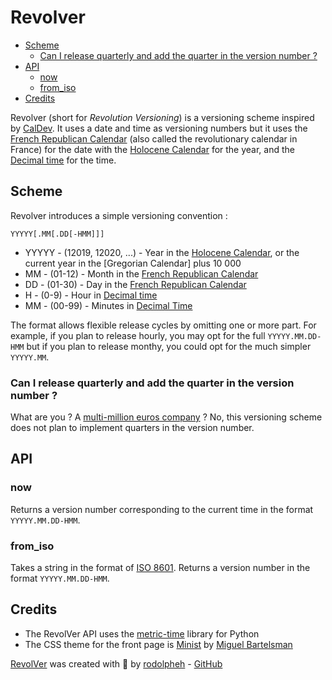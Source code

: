# Revolver

- [Scheme](#scheme)
  - [Can I release quarterly and add the quarter in the version number ?](#can-i-release-quarterly-and-add-the-quarter-in-the-version-number)
- [API](#api)
  - [now](#now)
  - [from_iso](#fromiso)
- [Credits](#credits)

Revolver (short for *Revolution Versioning*) is a versioning scheme inspired by [CalDev]. It uses a date and time as versioning numbers but it uses the [French Republican Calendar] (also called the revolutionary calendar in France) for the date with the [Holocene Calendar] for the year, and the [Decimal time] for the time.

## Scheme

Revolver introduces a simple versioning convention :

```
YYYYY[.MM[.DD[-HMM]]]
```

* YYYYY - (12019, 12020, ...) - Year in the [Holocene Calendar], or the current year in the [Gregorian Calendar] plus 10 000
* MM - (01-12) - Month in the [French Republican Calendar]
* DD - (01-30) - Day in the [French Republican Calendar]
* H - (0-9) - Hour in [Decimal time]
* MM - (00-99) - Minutes in [Decimal Time]

The format allows flexible release cycles by omitting one or more part. For example, if you plan to release hourly, you may opt for the full `YYYYY.MM.DD-HMM` but if you plan to release monthy, you could opt for the much simpler `YYYYY.MM`.

### Can I release quarterly and add the quarter in the version number ?

What are you ? A [multi-million euros company] ? No, this versioning scheme does not plan to implement quarters in the version number.

## API

### now

Returns a version number corresponding to the current time in the format `YYYYY.MM.DD-HMM`.

### from_iso

Takes a string in the format of [ISO 8601]. Returns a version number in the format `YYYYY.MM.DD-HMM`.

## Credits

* The RevolVer API uses the [metric-time] library for Python
* The CSS theme for the front page is [Minist] by [Miguel Bartelsman]

[RevolVer] was created with 🤪 by [rodolpheh] - [GitHub]

[ISO 8601]: https://en.wikipedia.org/wiki/ISO_8601
[now]: https://rodolpheh.pythonanywhere.com/now
[CalDev]: https://caldev.org
[French Republican Calendar]: https://en.wikipedia.org/wiki/French_Republican_calendar
[Holocene Calendar]: https://en.wikipedia.org/wiki/Holocene_calendar
[Decimal time]: https://en.wikipedia.org/wiki/Decimal_time
[multi-million euros company]: https://www.3ds.com/
[Minist]: http://markedstyle.com/styles/minist
[Miguel Bartelsman]: http://markedstyle.com/authors/1642
[metric-time]: https://github.com/lakhanmankani/metric-time
[rodolpheh]: https://github.com/rodolpheh
[GitHub]: https://github.com/rodolpheh/revolver
[RevolVer]: https://rodolpheh.pythonanywhere.com/
